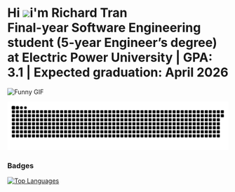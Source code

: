 Hi ![](https://user-images.githubusercontent.com/18350557/176309783-0785949b-9127-417c-8b55-ab5a4333674e.gif)i'm Richard Tran
<br/>
Final-year Software Engineering student (5-year Engineer’s degree) at Electric Power University | GPA: 3.1 | Expected graduation: April 2026
===================================================================================================================================

<p>
  <img src="https://media0.giphy.com/media/v1.Y2lkPTc5MGI3NjExM2x1MnRtNmw4Mmxrd3J5bTZjbzJycnUybDFiNjR1N2I4aTB6b28ybSZlcD12MV9pbnRlcm5hbF9naWZfYnlfaWQmY3Q9Zw/WOb8EeFziTQNE02WXs/giphy.gif" alt="Funny GIF">
</p>


![snake gif](https://github.com/ltthuong/ltthuong/blob/main/snake/github-snake.svg)
### Badges

<a href="https://github.com/trananhtu1" align="left"><img src="https://github-readme-stats.vercel.app/api/top-langs/?username=trananhtu1&langs_count=10&title_color=0891b2&text_color=ffffff&icon_color=0891b2&bg_color=1c1917&hide_border=true&locale=en&custom_title=Top%20%Languages" alt="Top Languages" /></a>



